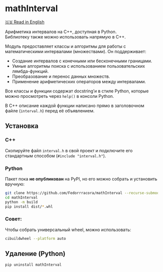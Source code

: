 # mathInterval

[🇬🇧 Read in English](README.md)

Арифметика интервалов на C++, доступная в Python.  
Библиотеку также можно использовать напрямую в C++.

Модуль предоставляет классы и алгоритмы для работы
с математическими интервалами (множествами). Он поддерживает:

- Создание интервалов с конечными или бесконечными границами.
- Умные алгоритмы поиска с использованием пользовательских лямбда-функций.
- Преобразование и перенос данных множеств.
- Применение арифметических операторов между интервалами.

Все классы и функции содержат docstring’и в стиле Python,
которые можно просмотреть через `help()` в консоли Python.

В C++ описание каждой функции написано прямо в заголовочном файле
(`interval.h`) перед её объявлением.

## Установка

### C++

Скопируйте файл `interval.h` в свой проект и подключите его
стандартным способом (`#include "interval.h"`).

### Python

Пакет пока **не опубликован** на PyPI, но его можно собрать и установить вручную:

```bash
git clone https://github.com/Fedorrracora/mathInterval --recurse-submodules
cd mathInterval
python -m build
pip install dist/*.whl
```

### Совет:

Чтобы собрать универсальный wheel, можно использовать:

```bash
cibuildwheel --platform auto
```

## Удаление (Python)

```bash
pip uninstall mathInterval
```